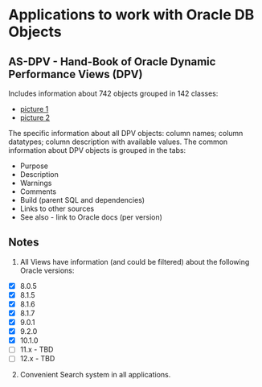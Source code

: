Applications to work with Oracle DB Objects
===========================================

AS-DPV - Hand-Book of Oracle Dynamic Performance Views (DPV)
------------------------------------------------------------

Includes information about 742 objects grouped in 142 classes:
* [picture 1](as_dpv/as_dpv_picture_01.png)
* [picture 2](as_dpv/as_dpv_picture_02.png)

The specific information about all DPV objects: column names; column datatypes; column description with available values.
The common information about DPV objects is grouped in the tabs:
- Purpose
- Description
- Warnings
- Comments
- Build (parent SQL and dependencies)
- Links to other sources
- See also - link to Oracle docs (per version)

Notes
-----
1. All Views have information (and could be filtered) about the following Oracle versions:
  - [x] 8.0.5 
  - [x] 8.1.5 
  - [x] 8.1.6 
  - [x] 8.1.7 
  - [x] 9.0.1
  - [x] 9.2.0
  - [x] 10.1.0
  - [ ] 11.x - TBD
  - [ ] 12.x - TBD

2. Convenient Search system in all applications.
